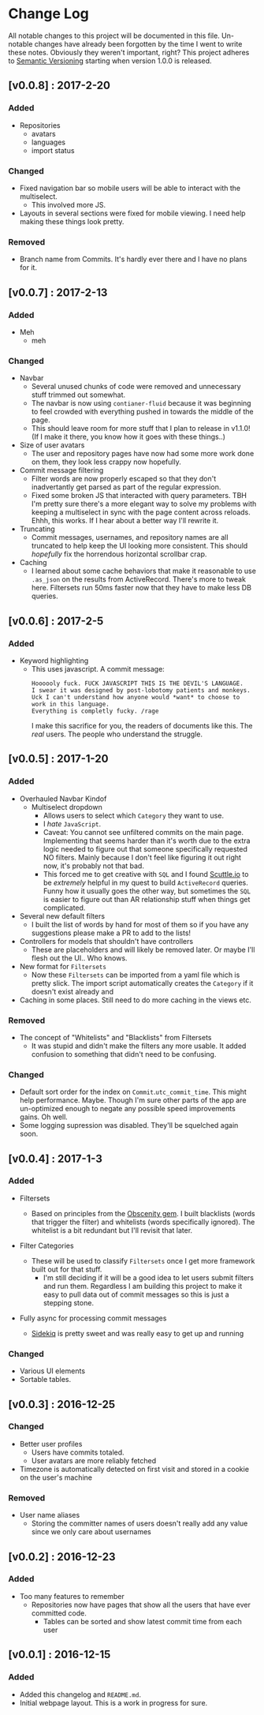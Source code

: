 # Change Log
All notable changes to this project will be documented in this file. Un-notable changes have already
been forgotten by the time I went to write these notes. Obviously they weren't important, right?
This project adheres to [Semantic Versioning](http://semver.org/) starting when version 1.0.0 is released.

## [v0.0.8] : 2017-2-20
### Added
- Repositories
  - avatars
  - languages
  - import status
  
### Changed
- Fixed navigation bar so mobile users will be able to interact with the multiselect.
  - This involved more JS.
- Layouts in several sections were fixed for mobile viewing. I need help making these things look pretty.

### Removed
- Branch name from Commits. It's hardly ever there and I have no plans for it.

## [v0.0.7] : 2017-2-13
### Added
- Meh
  - meh
### Changed
- Navbar
  - Several unused chunks of code were removed and unnecessary stuff trimmed out somewhat. 
  - The navbar is now using `contianer-fluid` because it was beginning to feel crowded with everything
  pushed in towards the middle of the page.
  - This should leave room for more stuff that I plan to release in v1.1.0! (If I make it there, 
  you know how it goes with these things..)
- Size of user avatars
  - The user and repository pages have now had some more work done on them, they look less crappy now
  hopefully. 
- Commit message filtering
  - Filter words are now properly escaped so that they don't inadvertantly get parsed as part of the
  regular expression.
  - Fixed some broken JS that interacted with query parameters. TBH I'm pretty sure there's a more 
  elegant way to solve my problems with keeping a multiselect in sync with the page content across
  reloads. Ehhh, this works. If I hear about a better way I'll rewrite it.
- Truncating
  - Commit messages, usernames, and repository names are all truncated to help keep the UI looking
  more consistent. This should *hopefully* fix the horrendous horizontal scrollbar crap.
- Caching
  - I learned about some cache behaviors that make it reasonable to use `.as_json` on the 
  results from ActiveRecord. There's more to tweak here. Filtersets run 50ms faster now that 
  they have to make less DB queries.

## [v0.0.6] : 2017-2-5
### Added
- Keyword highlighting
  - This uses javascript. A commit message:
    ```
    Hoooooly fuck. FUCK JAVASCRIPT THIS IS THE DEVIL'S LANGUAGE. 
    I swear it was designed by post-lobotomy patients and monkeys. 
    Uck I can't understand how anyone would *want* to choose to work in this language. 
    Everything is completly fucky. /rage
    ```
    I make this sacrifice for you, the readers of documents like this. The *real* users.
    The people who understand the struggle.
  
## [v0.0.5] : 2017-1-20
### Added
- Overhauled Navbar Kindof
  - Multiselect dropdown
    - Allows users to select which `Category` they want to use.
    - I *hate* `JavaScript`.
    - Caveat: You cannot see unfiltered commits on the main page. Implementing that seems harder than it's worth
      due to the extra logic needed to figure out that someone specifically requested NO filters.
      Mainly because I don't feel like figuring it out right now, it's probably not that bad.
    - This forced me to get creative with `SQL` and I found [Scuttle.io](http://www.scuttle.io/) to be *extremely* 
      helpful in my quest to build `ActiveRecord` queries. Funny how it usually goes the other way, but sometimes
      the `SQL` is easier to figure out than AR relationship stuff when things get complicated.
- Several new default filters
  - I built the list of words by hand for most of them so if you have any suggestions please make a PR to add to the lists!
- Controllers for models that shouldn't have controllers
  - These are placeholders and will likely be removed later. Or maybe I'll flesh out the UI.. Who knows.
- New format for `Filtersets`
  - Now these `Filtersets` can be imported from a yaml file which is pretty slick. The import script automatically
  creates the `Category` if it doesn't exist already and
- Caching in some places. Still need to do more caching in the views etc.
  
### Removed
- The concept of "Whitelists" and "Blacklists" from Filtersets
    - It was stupid and didn't make the filters any more usable. It added confusion to something that didn't need to be
    confusing.
    
### Changed
- Default sort order for the index on `Commit`.`utc_commit_time`. This might help performance. Maybe. Though I'm sure
other parts of the app are un-optimized enough to negate any possible speed improvements gains. Oh well.
- Some logging supression was disabled. They'll be squelched again soon.


## [v0.0.4] : 2017-1-3
### Added
- Filtersets
  - Based on principles from the [Obscenity gem](https://github.com/tjackiw/obscenity).
  I built blacklists (words that trigger the filter) and whitelists (words specifically ignored). 
  The whitelist is a bit redundant but I'll revisit that later.
- Filter Categories
  - These will be used to classify `Filtersets` once I get more framework built out for that stuff.
    - I'm still deciding if it will be a good idea to let users submit filters and run them.
    Regardless I am building this project to make it easy to pull data out of commit messages so 
    this is just a stepping stone.
    
- Fully async for processing commit messages
  - [Sidekiq](http://sidekiq.org/) is pretty sweet and was really easy to get up and running  
  
### Changed
- Various UI elements
- Sortable tables.

## [v0.0.3] : 2016-12-25
### Changed
- Better user profiles
  - Users have commits totaled.
  - User avatars are more reliably fetched
- Timezone is automatically detected on first visit and stored in a cookie on the user's machine

### Removed
- User name aliases
  - Storing the committer names of users doesn't really add any value since we only care about usernames

## [v0.0.2] : 2016-12-23
### Added
- Too many features to remember
  - Repositories now have pages that show all the users that have ever committed code.
    - Tables can be sorted and show latest commit time from each user

## [v0.0.1] : 2016-12-15
### Added
- Added this changelog and `README.md`.
- Initial webpage layout. This is a work in progress for sure.
